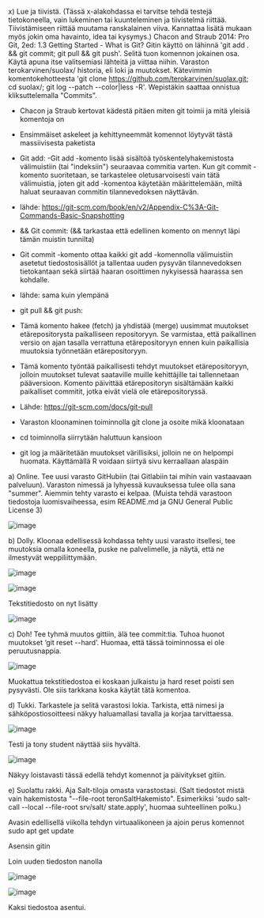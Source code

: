 x) Lue ja tiivistä. (Tässä x-alakohdassa ei tarvitse tehdä testejä tietokoneella, vain lukeminen tai kuunteleminen ja tiivistelmä riittää. Tiivistämiseen riittää muutama ranskalainen viiva. Kannattaa lisätä mukaan myös jokin oma havainto, idea tai kysymys.)
Chacon and Straub 2014: Pro Git, 2ed: 1.3 Getting Started - What is Git?
Gitin käyttö on lähinnä 'git add . && git commit; git pull && git push'. Selitä tuon komennon jokainen osa. Käytä apuna itse valitsemiasi lähteitä ja viittaa niihin.
Varaston terokarvinen/suolax/ historia, eli loki ja muutokset. Kätevimmin komentokehotteesta 'git clone https://github.com/terokarvinen/suolax.git; cd suolax/; git log --patch --color|less -R'. Wepistäkin saattaa onnistua kliksuttelemalla "Commits".

- Chacon ja Straub kertovat kädestä pitäen miten git toimii ja mitä yleisiä komentoja on
- Ensimmäiset askeleet ja kehittyneemmät komennot löytyvät tästä massiivisesta paketista


- Git add:
-Git add -komento lisää sisältöä työskentelyhakemistosta välimuistiin (tai "indeksiin") seuraavaa commitia varten. Kun git commit -komento suoritetaan, se tarkastelee oletusarvoisesti vain tätä välimuistia, joten git add -komentoa käytetään määrittelemään, miltä haluat seuraavan commitin tilannevedoksen näyttävän.
-   lähde: https://git-scm.com/book/en/v2/Appendix-C%3A-Git-Commands-Basic-Snapshotting

-   && Git commit:  (&& tarkastaa että edellinen komento on mennyt läpi tämän muistin tunnilta)
-   Git commit -komento ottaa kaikki git add -komennolla välimuistiin asetetut tiedostosisällöt ja tallentaa uuden pysyvän tilannevedoksen tietokantaan sekä siirtää haaran osoittimen nykyisessä haarassa sen kohdalle.
-   lähde: sama kuin ylempänä

-   git pull && git push:
-   Tämä komento hakee (fetch) ja yhdistää (merge) uusimmat muutokset etärepositorysta paikalliseen repositoryyn. Se varmistaa, että paikallinen versio on ajan tasalla verrattuna etärepositoryyn ennen kuin paikallisia muutoksia työnnetään etärepositoryyn.
-   Tämä komento työntää paikallisesti tehdyt muutokset etärepositoryyn, jolloin muutokset tulevat saataville muille kehittäjille tai tallennetaan pääversioon. Komento päivittää etärepositoryn sisältämään kaikki paikalliset commitit, jotka eivät vielä ole etärepositoryssä.
-   Lähde: https://git-scm.com/docs/git-pull

-   Varaston kloonaminen toiminnolla git clone ja osoite mikä kloonataan
-   cd toiminnolla siirrytään haluttuun kansioon
-   git log ja määritetään muutokset värillisiksi, jolloin ne on helpompi huomata. Käyttämällä R voidaan siirtyä sivu kerraallaan alaspäin


a) Online. Tee uusi varasto GitHubiin (tai Gitlabiin tai mihin vain vastaavaan palveluun). Varaston nimessä ja lyhyessä kuvauksessa tulee olla sana "summer". Aiemmin tehty varasto ei kelpaa. (Muista tehdä varastoon tiedostoja luomisvaiheessa, esim README.md ja GNU General Public License 3)

![image](https://github.com/Linux88888/Palvelintenhallinta/assets/143414956/8acbf5bb-9834-4dae-8971-654903ed1c6a)


b) Dolly. Kloonaa edellisessä kohdassa tehty uusi varasto itsellesi, tee muutoksia omalla koneella, puske ne palvelimelle, ja näytä, että ne ilmestyvät weppiliittymään.

![image](https://github.com/Linux88888/Palvelintenhallinta/assets/143414956/efe7571d-62ce-4834-81cf-49efbbf70c77)


![image](https://github.com/Linux88888/Palvelintenhallinta/assets/143414956/1d012fb3-39f1-4543-b9a1-eee8a77e3860)

Tekstitiedosto on nyt lisätty 

![image](https://github.com/Linux88888/Palvelintenhallinta/assets/143414956/696e5b02-9adf-4fb0-ac41-6149d7a3fc48)


c) Doh! Tee tyhmä muutos gittiin, älä tee commit:tia. Tuhoa huonot muutokset ‘git reset --hard’. Huomaa, että tässä toiminnossa ei ole peruutusnappia.

![image](https://github.com/Linux88888/Palvelintenhallinta/assets/143414956/30ace5b3-2290-46e4-910c-24232aa90674)

Muokattua tekstitiedostoa ei koskaan julkaistu ja hard reset poisti sen pysyvästi. Ole siis tarkkana koska käytät tätä komentoa.

d) Tukki. Tarkastele ja selitä varastosi lokia. Tarkista, että nimesi ja sähköpostiosoitteesi näkyy haluamallasi tavalla ja korjaa tarvittaessa.

![image](https://github.com/Linux88888/Palvelintenhallinta/assets/143414956/8091dca9-422a-4686-9ec1-372d247d0a9f)

Testi ja tony student näyttää siis hyvältä.

![image](https://github.com/Linux88888/Palvelintenhallinta/assets/143414956/146d1ac9-456f-44ab-bb8b-ac710f2f54e0)

Näkyy loistavasti tässä edellä tehdyt komennot ja päivitykset gitiin.

e) Suolattu rakki. Aja Salt-tiloja omasta varastostasi. (Salt tiedostot mistä vain hakemistosta "--file-root teronSaltHakemisto". Esimerkiksi 'sudo salt-call --local --file-root srv/salt/ state.apply', huomaa suhteellinen polku.)

Avasin edellisellä viikolla tehdyn virtuaalikoneen ja ajoin perus komennot sudo apt get update 

Asensin gitin

Loin uuden tiedoston nanolla 

![image](https://github.com/Linux88888/Palvelintenhallinta/assets/143414956/858e6430-d26b-4a6d-84f0-c303613fe0e3)

![image](https://github.com/Linux88888/Palvelintenhallinta/assets/143414956/8d21d1c3-1e11-4820-a84d-5ab22c9f2056)

Kaksi tiedostoa asentui.


